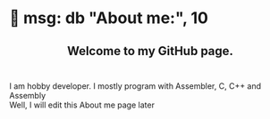 # :grimacing: msg: db "About me:", 10

## <center>Welcome to my GitHub page. <center><br>
I am hobby developer. I mostly program with Assembler, C, C++ and Assembly<br>
Well, I will edit this About me page later<br>
